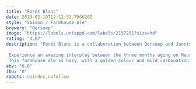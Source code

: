 ```yaml
---
title: "Forêt Blanc"
date: 2019-02-10T12:12:53.796620Z
style: "Saison / Farmhouse Ale"
brewery: "Oersoep"
image: "https://labels.untappd.com/labels/2157291?size=hd"
rating: "3.67"
description: "Forêt Blanc is a collaboration between Oersoep and JanotsBos, a winery in Meursault, Burgundy.  Experience an amazing interplay between the three months aging on Meursault barrels and the use of Hallertau blanc hops. This farmhouse ale is hazy, with a golden colour and mild carbonation. Flavour of peaches, vanilla and honey, a creamy mouthfeel followed with aromas of peaches and vanilla. "
abv: "6.0"
ibu: "0"
robots: noindex,nofollow
---
```

